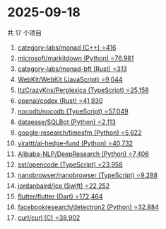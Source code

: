 # 2025-09-18

共 17 个项目

<!-- BEGIN GITHUB -->
<!-- 最后更新时间 2025-09-18 14:13:51 +0800 -->
1. [category-labs/monad (C++) ⭐416](https://github.com/category-labs/monad)
1. [microsoft/markitdown (Python) ⭐76,981](https://github.com/microsoft/markitdown)
1. [category-labs/monad-bft (Rust) ⭐313](https://github.com/category-labs/monad-bft)
1. [WebKit/WebKit (JavaScript) ⭐9,044](https://github.com/WebKit/WebKit)
1. [ItzCrazyKns/Perplexica (TypeScript) ⭐25,158](https://github.com/ItzCrazyKns/Perplexica)
1. [openai/codex (Rust) ⭐41,930](https://github.com/openai/codex)
1. [nocodb/nocodb (TypeScript) ⭐57,049](https://github.com/nocodb/nocodb)
1. [dataease/SQLBot (Python) ⭐2,113](https://github.com/dataease/SQLBot)
1. [google-research/timesfm (Python) ⭐5,622](https://github.com/google-research/timesfm)
1. [virattt/ai-hedge-fund (Python) ⭐40,732](https://github.com/virattt/ai-hedge-fund)
1. [Alibaba-NLP/DeepResearch (Python) ⭐7,406](https://github.com/Alibaba-NLP/DeepResearch)
1. [sst/opencode (TypeScript) ⭐23,958](https://github.com/sst/opencode)
1. [nanobrowser/nanobrowser (TypeScript) ⭐9,288](https://github.com/nanobrowser/nanobrowser)
1. [jordanbaird/Ice (Swift) ⭐22,252](https://github.com/jordanbaird/Ice)
1. [flutter/flutter (Dart) ⭐172,464](https://github.com/flutter/flutter)
1. [facebookresearch/detectron2 (Python) ⭐32,884](https://github.com/facebookresearch/detectron2)
1. [curl/curl (C) ⭐38,902](https://github.com/curl/curl)
<!-- END GITHUB -->